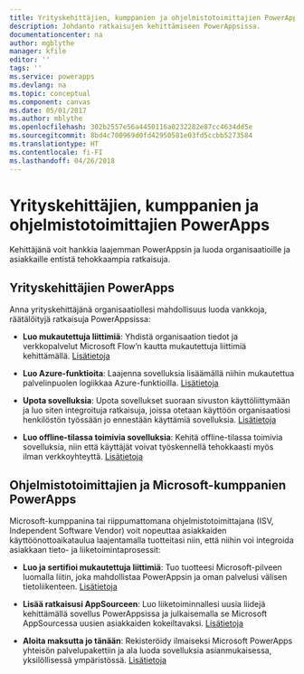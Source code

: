 ```yaml
---
title: Yrityskehittäjien, kumppanien ja ohjelmistotoimittajien PowerApps | Microsoft Docs
description: Johdanto ratkaisujen kehittämiseen PowerAppsissa.
documentationcenter: na
author: mgblythe
manager: kfile
editor: ''
tags: ''
ms.service: powerapps
ms.devlang: na
ms.topic: conceptual
ms.component: canvas
ms.date: 05/01/2017
ms.author: mblythe
ms.openlocfilehash: 302b2557e56a4450116a0232282e87cc4634dd5e
ms.sourcegitcommit: 8bd4c700969d0fd42950581e03fd5ccbb5273584
ms.translationtype: HT
ms.contentlocale: fi-FI
ms.lasthandoff: 04/26/2018
---
```

# <a name="powerapps-for-enterprise-developers-partners-and-isvs"></a>Yrityskehittäjien, kumppanien ja ohjelmistotoimittajien PowerApps

Kehittäjänä voit hankkia laajemman PowerAppsin ja luoda organisaatioille ja asiakkaille entistä tehokkaampia ratkaisuja.

## <a name="powerapps-for-enterprise-developers"></a>Yrityskehittäjien PowerApps

Anna yrityskehittäjänä organisaatiollesi mahdollisuus luoda vankkoja, räätälöityjä ratkaisuja PowerAppsissa:

- **Luo mukautettuja liittimiä**: Yhdistä organisaation tiedot ja verkkopalvelut Microsoft Flow’n kautta mukautettuja liittimiä kehittämällä. [Lisätietoja](https://docs.microsoft.com/connectors/custom-connectors/)

- **Luo Azure-funktioita**: Laajenna sovelluksia lisäämällä niihin mukautettua palvelinpuolen logiikkaa Azure-funktioilla. [Lisätietoja](https://docs.microsoft.com/azure/azure-functions/functions-powerapps-scenario)

- **Upota sovelluksia**: Upota sovellukset suoraan sivuston käyttöliittymään ja luo siten integroituja ratkaisuja, joissa otetaan käyttöön organisaatiosi henkilöstön työssään jo ennestään käyttämiä sovelluksia. [Lisätietoja](embed-apps-dev.md)

- **Luo offline-tilassa toimivia sovelluksia**: Kehitä offline-tilassa toimivia sovelluksia, niin että käyttäjät voivat työskennellä tehokkaasti myös ilman verkkoyhteyttä. [Lisätietoja](offline-apps.md)

## <a name="powerapps-for-isvs-and-microsoft-partners"></a>Ohjelmistotoimittajien ja Microsoft-kumppanien PowerApps

Microsoft-kumppanina tai riippumattomana ohjelmistotoimittajana (ISV, Independent Software Vendor) voit nopeuttaa asiakkaiden käyttöönottoaikataulua laajentamalla tuotteitasi niin, että niihin voi integroida asiakkaan tieto- ja liiketoimintaprosessit:

- **Luo ja sertifioi mukautettuja liittimiä**: Tuo tuotteesi Microsoft-pilveen luomalla liitin, joka mahdollistaa PowerAppsin ja oman palvelusi välisen tietoliikenteen. [Lisätietoja](https://docs.microsoft.com/connectors/custom-connectors/submit-certification)

- **Lisää ratkaisusi AppSourceen**: Luo liiketoiminnallesi uusia liidejä kehittämällä sovellus PowerAppsissa ja julkaisemalla se Microsoft AppSourcessa uusien asiakkaiden kokeiltavaksi. [Lisätietoja](dev-appsource-test-drive.md)

- **Aloita maksutta jo tänään**: Rekisteröidy ilmaiseksi Microsoft PowerApps yhteisön palvelupakettiin ja ala luoda sovelluksia asianmukaisessa, yksilöllisessä ympäristössä. [Lisätietoja](../dev-community-plan.md)